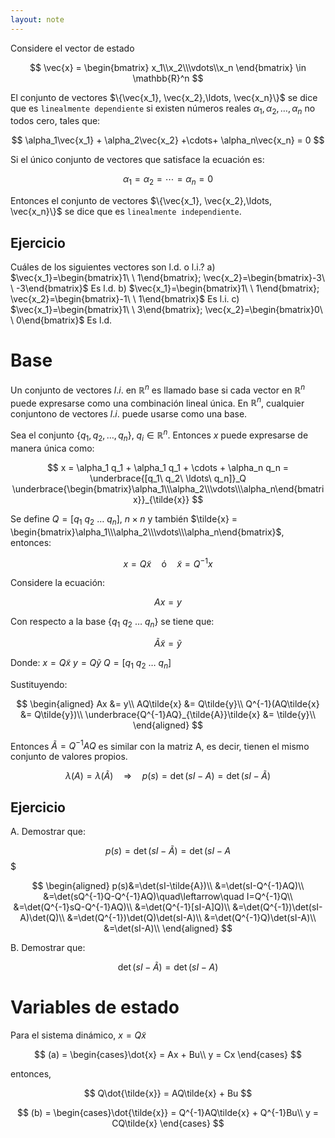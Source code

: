 ```yaml
---
layout: note
---
```


Considere el vector de estado

$$
\vec{x} = \begin{bmatrix}
x_1\\x_2\\\vdots\\x_n
\end{bmatrix} \in \mathbb{R}^n
$$


El conjunto de vectores $\{\vec{x_1}, \vec{x_2},\ldots, \vec{x_n}\}$ se dice que es `linealmente dependiente` si existen números reales $\alpha_1, \alpha_2,\ldots,\alpha_n$ no todos cero, tales que:

$$
\alpha_1\vec{x_1} + \alpha_2\vec{x_2} +\cdots+ \alpha_n\vec{x_n} = 0
$$


Si el único conjunto de vectores que satisface la ecuación es:

$$
\alpha_1 = \alpha_2 = \cdots = \alpha_n = 0
$$

Entonces el conjunto de vectores $\{\vec{x_1}, \vec{x_2},\ldots, \vec{x_n}\}$ se dice que es `linealmente independiente`.

## Ejercicio
Cuáles de los siguientes vectores son l.d. o l.i.?
a) $\vec{x_1}=\begin{bmatrix}1\ \ 1\end{bmatrix}; \vec{x_2}=\begin{bmatrix}-3\ \ -3\end{bmatrix}$
Es l.d.
b) $\vec{x_1}=\begin{bmatrix}1\ \ 1\end{bmatrix}; \vec{x_2}=\begin{bmatrix}-1\ \ 1\end{bmatrix}$
Es l.i.
c) $\vec{x_1}=\begin{bmatrix}1\ \ 3\end{bmatrix}; \vec{x_2}=\begin{bmatrix}0\ \ 0\end{bmatrix}$
Es l.d.

# Base
Un conjunto de vectores $l.i.$ en $\mathbb{R}^n$ es llamado base si cada vector en $\mathbb{R}^n$ puede expresarse como una combinación lineal única.
En $\mathbb{R}^n$, cualquier conjuntono de vectores $l.i.$ puede usarse como una base.

Sea el conjunto $\{q_1, q_2,\ldots,q_n\}$, $q_i \in \mathbb{R}^n$. Entonces $x$ puede expresarse de manera única como:

$$
x = \alpha_1 q_1 + \alpha_1 q_1 + \cdots + \alpha_n q_n = \underbrace{[q_1\ q_2\ \ldots\ q_n]}_Q \underbrace{\begin{bmatrix}\alpha_1\\\alpha_2\\\vdots\\\alpha_n\end{bmatrix}}_{\tilde{x}}
$$


Se define $Q = [q_1\ q_2\ \ldots\ q_n]$, $n\times n$ y también $\tilde{x} = \begin{bmatrix}\alpha_1\\\alpha_2\\\vdots\\\alpha_n\end{bmatrix}$, entonces:

$$
x = Q\tilde{x}\quad\text{ó}\quad \tilde{x} = Q^{-1}x
$$


Considere la ecuación:

$$
Ax = y
$$

Con respecto a la base $\{q_1\ q_2\ \ldots\ q_n\}$ se tiene que:

$$
\tilde{A}\tilde{x} = \tilde{y}
$$

Donde:
$x = Q\tilde{x}$
$y = Q\tilde{y}$
$Q = [q_1\ q_2\ \ldots\ q_n]$

Sustituyendo:

$$
\begin{aligned}
Ax &= y\\
AQ\tilde{x} &= Q\tilde{y}\\
Q^{-1}(AQ\tilde{x} &= Q\tilde{y})\\
\underbrace{Q^{-1}AQ}_{\tilde{A}}\tilde{x} &= \tilde{y}\\
\end{aligned}
$$

Entonces $\tilde{A} = Q^{-1}AQ$ es similar con la matriz A, es decir, tienen el mismo conjunto de valores propios.

$$
\lambda(A) = \lambda(\tilde{A})\quad\Rightarrow\quad p(s) = \det(sI-A) = \det(sI-\tilde{A})
$$


## Ejercicio
A. Demostrar que:

$$p(s)= \det(sI-\tilde{A}) = \det(sI-A$$
$

$$
\begin{aligned}
p(s)&=\det(sI-\tilde{A})\\
&=\det(sI-Q^{-1}AQ)\\
&=\det(sQ^{-1}Q-Q^{-1}AQ)\quad\leftarrow\quad I=Q^{-1}Q\\
&=\det(Q^{-1}sQ-Q^{-1}AQ)\\
&=\det(Q^{-1}[sI-A]Q)\\
&=\det(Q^{-1})\det(sI-A)\det(Q)\\
&=\det(Q^{-1})\det(Q)\det(sI-A)\\
&=\det(Q^{-1}Q)\det(sI-A)\\
&=\det(sI-A)\\
\end{aligned}
$$


B. Demostrar que:

$$\det(sI-\tilde{A}) = \det(sI-A)$$

# Variables de estado
Para el sistema dinámico, $x = Q\tilde{x}$

$$
(a) = \begin{cases}\dot{x} = Ax + Bu\\
y = Cx
\end{cases}
$$

entonces,

$$
Q\dot{\tilde{x}} = AQ\tilde{x} + Bu
$$

$$
(b) = \begin{cases}\dot{\tilde{x}} = Q^{-1}AQ\tilde{x} + Q^{-1}Bu\\
y = CQ\tilde{x}
\end{cases}
$$
